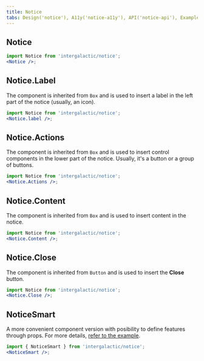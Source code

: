 ```yaml
---
title: Notice
tabs: Design('notice'), A11y('notice-a11y'), API('notice-api'), Example('notice-code'), Changelog('notice-changelog')
---
```


## Notice

```jsx
import Notice from 'intergalactic/notice';
<Notice />;
```

<TypesView type="NoticeProps" :types={...types} />

## Notice.Label

The component is inherited from `Box` and is used to insert a label in the left part of the notice (usually, an icon).

```jsx
import Notice from 'intergalactic/notice';
<Notice.label />;
```

## Notice.Actions

The component is inherited from `Box` and is used to insert control components in the lower part of the notice. Usually, it's a button or a group of buttons.

```jsx
import Notice from 'intergalactic/notice';
<Notice.Actions />;
```

## Notice.Content

The component is inherited from `Box` and is used to insert content in the notice.

```jsx
import Notice from 'intergalactic/notice';
<Notice.Content />;
```

## Notice.Close

The component is inherited from `Button` and is used to insert the **Close** button.

```jsx
import Notice from 'intergalactic/notice';
<Notice.Close />;
```

## NoticeSmart

A more convenient component version with posibility to define features through props. For more details, [refer to the example](./notice-code#noticesmart).

```jsx
import { NoticeSmart } from 'intergalactic/notice';
<NoticeSmart />;
```

<TypesView type="NoticeSmartProps" :types={...types} />

<script setup>import { data as types } from '@types.data.ts';</script>
